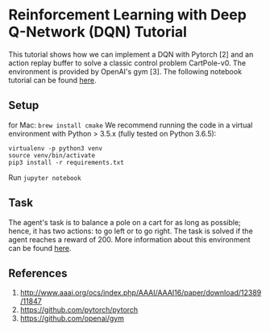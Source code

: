 # Reinforcement Learning with Deep Q-Network (DQN) Tutorial
This tutorial shows how we can implement a DQN with Pytorch [2] and an action replay buffer to solve a classic control problem CartPole-v0. The environment is provided by OpenAI's gym [3]. 
The following notebook tutorial can be found [here](https://pytorch.org/tutorials/intermediate/reinforcement_q_learning.html).

## Setup
for Mac: `brew install cmake` 
We recommend running the code in a virtual environment with Python > 3.5.x (fully tested on Python 3.6.5):
```
virtualenv -p python3 venv
source venv/bin/activate
pip3 install -r requirements.txt
```

Run `jupyter notebook`

## Task
The agent's task is to balance a pole on a cart for as long as possible; hence, it has two actions: to go left or to go right. The task is solved if the agent reaches a reward of 200. More information about this environment can be found [here](https://gym.openai.com/envs/CartPole-v0/).
 
## References

1. http://www.aaai.org/ocs/index.php/AAAI/AAAI16/paper/download/12389/11847
2. https://github.com/pytorch/pytorch
3. https://github.com/openai/gym
